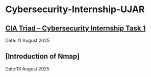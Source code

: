 # Cybersecurity-Internship-UJAR
[**CIA Triad – Cybersecurity Internship Task 1**](https://github.com/sarojdsoka/Cybersecurity-Internship-UJAR/tree/main/Task_1)
---

Date: 11 August 2025  

[**Introduction of Nmap**]
---
Date:13 August 2025
